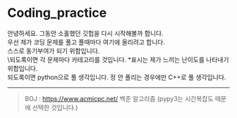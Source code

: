 # Coding_practice
안녕하세요. 그동안 소홀했던 깃헙을 다시 시작해볼까 합니다. <br/>
우선 제가 코딩 문제를 풀고 풀때마다 여기에 올리려고 합니다. <br/>
스스로 동기부여가 되기 위함입니다. <br/>
\되도록이면 각 문제마다 카테고리를  것입니다.
\*표시는 제가 느끼는 난이도를 나타내기 위합입니다.<br/>
되도록이면 python으로 풀 생각입니다. 정 안 풀리는 경우에만 C++로 풀 생각입니다.

------------------------
> BOJ : https://www.acmicpc.net/ 백준 알고리즘 (pypy3는 시간복잡도 때문에 선택한 것입니다.)
